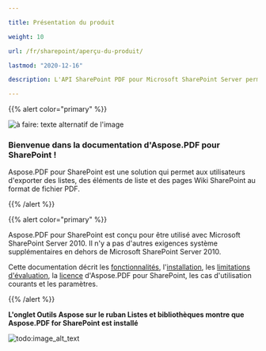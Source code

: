 ```yaml
---

title: Présentation du produit

weight: 10

url: /fr/sharepoint/aperçu-du-produit/

lastmod: "2020-12-16"

description: L'API SharePoint PDF pour Microsoft SharePoint Server permet aux utilisateurs d'exporter des listes, des éléments de liste et des pages Wiki SharePoint au format de fichier PDF.

---
```




{{% alert color="primary" %}}



![à faire: texte alternatif de l'image](../../aspose_pdf-for-sharepoint.png)

### **Bienvenue dans la documentation d'Aspose.PDF pour SharePoint !**

Aspose.PDF pour SharePoint est une solution qui permet aux utilisateurs d'exporter des listes, des éléments de liste et des pages Wiki SharePoint au format de fichier PDF.



{{% /alert %}}





{{% alert color="primary" %}}

Aspose.PDF pour SharePoint est conçu pour être utilisé avec Microsoft SharePoint Server 2010. Il n'y a pas d'autres exigences système supplémentaires en dehors de Microsoft SharePoint Server 2010.




Cette documentation décrit les [fonctionnalités](/pdf/fr/sharepoint/features/), l'[installation](/pdf/fr/sharepoint/install-aspose-pdf-for-sharepoint/), les [limitations d'évaluation](/pdf/fr/sharepoint/evaluate-aspose-pdf/), la [licence](/pdf/fr/sharepoint/license-aspose-pdf-for-sharepoint/) d'Aspose.PDF pour SharePoint, les cas d'utilisation courants et les paramètres.


{{% /alert %}}



**L'onglet Outils Aspose sur le ruban Listes et bibliothèques montre que Aspose.PDF for SharePoint est installé**



![todo:image_alt_text](product-overview_2.png)
```